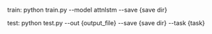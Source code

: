 train:
python train.py --model attnlstm --save {save dir}

test:
python test.py --out {output_file} --save {save dir} --task {task}